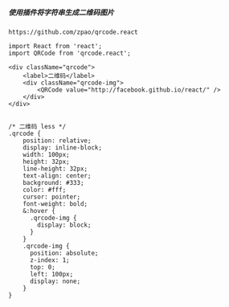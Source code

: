 ##### 使用插件将字符串生成二维码图片
    https://github.com/zpao/qrcode.react

    import React from 'react';
    import QRCode from 'qrcode.react';
    
    <div className="qrcode">
        <label>二维码</label>
        <div className="qrcode-img">
            <QRCode value="http://facebook.github.io/react/" />
        </div>
    </div>
    
    
    /* 二维码 less */
    .qrcode {
        position: relative;
        display: inline-block;
        width: 100px;
        height: 32px;
        line-height: 32px;
        text-align: center;
        background: #333;
        color: #fff;
        cursor: pointer;
        font-weight: bold;
        &:hover {
          .qrcode-img {
            display: block;
          }
        }
        .qrcode-img {
          position: absolute;
          z-index: 1;
          top: 0;
          left: 100px;
          display: none;
        }
    }
